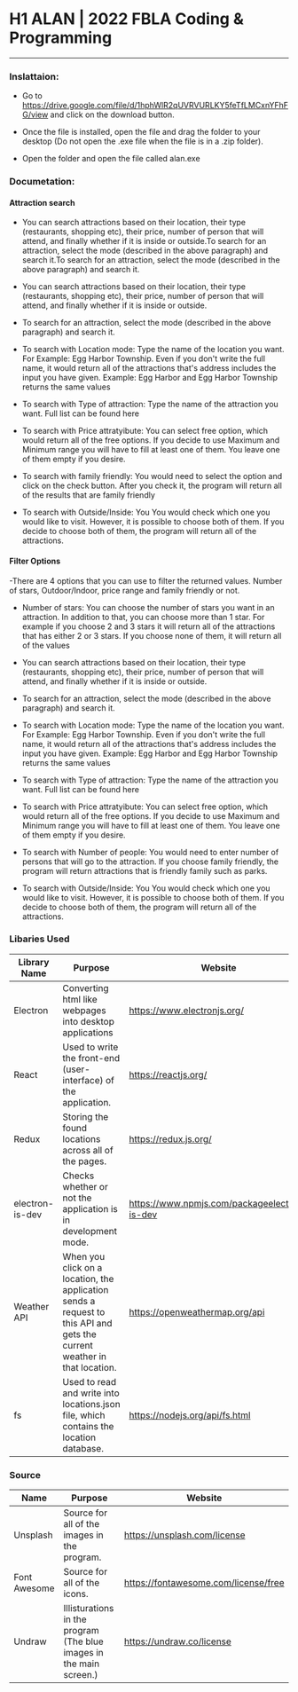 # H1 ALAN | 2022 FBLA Coding & Programming

---

### Inslattaion:
- Go to https://drive.google.com/file/d/1hphWlR2qUVRVURLKY5feTfLMCxnYFhFG/view and click on the download button.

- Once the file is installed, open the file and drag the folder to your desktop (Do not open the .exe file when the file is in a .zip folder).

- Open the folder and open the file called alan.exe

### Documetation:
#### Attraction search
- You can search attractions based on their location, their type (restaurants, shopping etc), their price, number of person that will attend, and finally whether if it is inside or outside.To search for an attraction, select the mode (described in the above paragraph) and search it.To search for an attraction, select the mode (described in the above paragraph) and search it.

- You can search attractions based on their location, their type (restaurants, shopping etc), their price, number of person that will attend, and finally whether if it is inside or outside.

- To search for an attraction, select the mode (described in the above paragraph) and search it.

- To search with Location mode: Type the name of the location you want. For Example: Egg Harbor Township. Even if you don't write the full name, it would return all of the attractions that's address includes the input you have given. Example: Egg Harbor and Egg Harbor Township returns the same values

- To search with Type of attraction: Type the name of the attraction you want. Full list can be found here

- To search with Price attratyibute: You can select free option, which would return all of the free options. If you decide to use Maximum and Minimum range you will have to fill at least one of them. You leave one of them empty if you desire.

- To search with family friendly: You would need to select the option and click on the check button. After you check it, the program will return all of the results that are family friendly 

- To search with Outside/Inside: You You would check which one you would like to visit. However, it is possible to choose both of them. If you decide to choose both of them, the program will return all of the attractions.

#### Filter Options
 -There are 4 options that you can use to filter the returned values. Number of stars, Outdoor/Indoor, price range and family friendly or not.

- Number of stars: You can choose the number of stars you want in an attraction. In addition to that, you can choose more than 1 star. For example if you choose 2 and 3 stars it will return all of the attractions that has either 2 or 3 stars. If you choose none of them, it will return all of the values

- You can search attractions based on their location, their type (restaurants, shopping etc), their price, number of person that will attend, and finally whether if it is inside or outside.

- To search for an attraction, select the mode (described in the above paragraph) and search it.

- To search with Location mode: Type the name of the location you want. For Example: Egg Harbor Township. Even if you don't write the full name, it would return all of the attractions that's address includes the input you have given. Example: Egg Harbor and Egg Harbor Township returns the same values

- To search with Type of attraction: Type the name of the attraction you want. Full list can be found here

- To search with Price attratyibute: You can select free option, which would return all of the free options. If you decide to use Maximum and Minimum range you will have to fill at least one of them. You leave one of them empty if you desire.

- To search with Number of people: You would need to enter number of persons that will go to the attraction. If you choose family friendly, the program will return attractions that is friendly family such as parks.

- To search with Outside/Inside: You You would check which one you would like to visit. However, it is possible to choose both of them. If you decide to choose both of them, the program will return all of the attractions.

### Libaries Used

| Library Name    | Purpose                                                                                                                  | Website                                      |
|-----------------|--------------------------------------------------------------------------------------------------------------------------|----------------------------------------------|
| Electron        | Converting html like webpages into desktop applications                                                                  | https://www.electronjs.org/                  |
| React           | Used to write the front-end (user-interface) of the application.                                                         | https://reactjs.org/                         |
| Redux           | Storing the found locations across all of the pages.                                                                     | https://redux.js.org/                        |
| electron-is-dev | Checks whether or not the application is in development mode.                                                            | https://www.npmjs.com/packageelectron-is-dev |
| Weather API     | When you click on a location, the application sends a request to this API and gets the current weather in that location. | https://openweathermap.org/api               |
| fs              | Used to read and write into locations.json file, which contains the location database.                                   | https://nodejs.org/api/fs.html               |


### Source
| Name         | Purpose                                                                    | Website                              |
|--------------|----------------------------------------------------------------------------|--------------------------------------|
| Unsplash     | Source for all of the images in the program.                               | https://unsplash.com/license         |
| Font Awesome | Source for all of the icons.                                               | https://fontawesome.com/license/free |
| Undraw       | Illisturations in the program (The blue images in the main screen.)        | https://undraw.co/license            |


